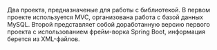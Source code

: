 Два проекта, предназначеные для работы с библиотекой. В первом проекте используется MVC, организована работа с базой данных MySQL. Второй представляет собой доработанную версию первого проекта с использованием фрейм-ворка Spring Boot, информация берется из XML-файлов. 
